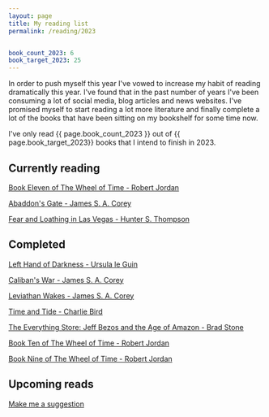 ```yaml
---
layout: page
title: My reading list
permalink: /reading/2023


book_count_2023: 6
book_target_2023: 25
---
```


In order to push myself this year I've vowed to increase my habit of reading dramatically this year.  I've found that in the past number of years I've been consuming a lot of social media, blog articles and news websites.  I've promised myself to start reading a lot more literature and finally complete a lot of the books that have been sitting on my bookshelf for some time now.


I've only read {{ page.book_count_2023 }} out of {{ page.book_target_2023}} books that I intend to finish in 2023.

## Currently reading

[Book Eleven of The Wheel of Time  - Robert Jordan]()
	
[Abaddon's Gate - James S. A. Corey]()

[Fear and Loathing in Las Vegas - Hunter S. Thompson]()

## Completed
[Left Hand of Darkness - Ursula le Guin]()

[Caliban's War - James S. A. Corey]()

[Leviathan Wakes - James S. A. Corey]()

[Time and Tide - Charlie Bird]()

[The Everything Store: Jeff Bezos and the Age of Amazon - Brad Stone ]()

[Book Ten of The Wheel of Time  - Robert Jordan]()

[Book Nine of The Wheel of Time  - Robert Jordan]()




## Upcoming reads

[Make me a suggestion](mailto:hi@jonathanclarke.ie)
